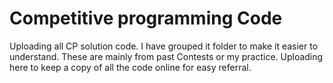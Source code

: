 # Competitive programming Code
Uploading all CP solution code.
I have grouped it folder to make it easier to understand.
These are mainly from past Contests or my practice. Uploading here to keep a copy of all the code online for easy referral.
